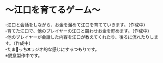 # 〜江口を育てるゲーム〜  
-江口と会話をしながら、お金を溜めて江口を育てていきます。（作成中）  
-育てた江口で、他のプレイヤーの江口と競わせお金を貯めます。（作成中）  
-他のプレイヤーが会話した内容を江口が教えてくれたり、後ろに流れたりします。（作成中）  
-たま🥚っち❌ラジオ的な感じにするつもりです。  
※鋭意製作中です。  
